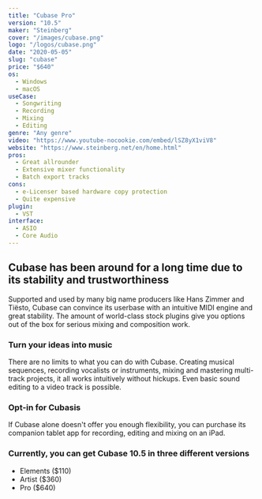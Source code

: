 ```yaml
---
title: "Cubase Pro"
version: "10.5"
maker: "Steinberg"
cover: "/images/cubase.png"
logo: "/logos/cubase.png"
date: "2020-05-05"
slug: "cubase"
price: "$640"
os:
  - Windows
  - macOS
useCase:
  - Songwriting
  - Recording
  - Mixing
  - Editing
genre: "Any genre"
video: "https://www.youtube-nocookie.com/embed/lSZ8yX1viV8"
website: "https://www.steinberg.net/en/home.html"
pros:
  - Great allrounder
  - Extensive mixer functionality
  - Batch export tracks
cons:
  - e-Licenser based hardware copy protection
  - Quite expensive
plugin:
  - VST
interface:
  - ASIO
  - Core Audio
---
```


## Cubase has been around for a long time due to its stability and trustworthiness

Supported and used by many big name producers like Hans Zimmer and Tiësto, Cubase can convince its userbase with an intuitive MIDI engine and great stability. The amount of world-class stock plugins give you options out of the box for serious mixing and composition work.

### Turn your ideas into music

There are no limits to what you can do with Cubase. Creating musical sequences, recording vocalists or instruments, mixing and mastering multi-track projects, it all works intuitively without hickups. Even basic sound editing to a video track is possible.

### Opt-in for Cubasis

If Cubase alone doesn't offer you enough flexibility, you can purchase its companion tablet app for recording, editing and mixing on an iPad.

### Currently, you can get Cubase 10.5 in three different versions

- Elements (\$110)
- Artist (\$360)
- Pro (\$640)
